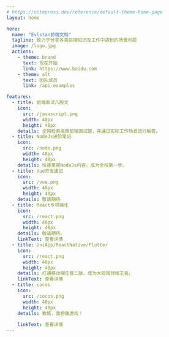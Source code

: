 ```yaml
---
# https://vitepress.dev/reference/default-theme-home-page
layout: home

hero:
  name: "Evlstan前端文档"
  tagline: 致力于分享各类前端知识及工作中遇到的场景问题
  image: /logo.jpg
  actions:
    - theme: brand
      text: 现在开始
      link: https://www.baidu.com
    - theme: alt
      text: 团队成员
      link: /api-examples

features:
  - title: 前端面试八股文
    icon:
      src: /javascript.png
      width: 48px
      height: 48px
    details: 全网检索高频前端面试题，并通过实际工作场景进行解答。
  - title: NodeJs进阶笔记
    icon:
      src: /node.png
      width: 48px
      height: 48px
    details: 快速掌握NodeJs内容，成为全栈第一步。
  - title: Vue开发速记
    icon:
      src: /vue.png
      width: 48px
      height: 48px
    details: 敬请期待
  - title: React专项强化
    icon:
      src: /react.png
      width: 48px
      height: 48px
    details: 敬请期待。
    linkText: 查看详情
  - title: UniApp/ReactNative/Flutter
    icon:
      src: /react.png
      width: 48px
      height: 48px
    details: 打通移动端任督二脉，成为大前端领域王者。
    linkText: 查看详情
  - title: cocos
    icon:
      src: /cocos.png
      width: 48px
      height: 48px
    details: 教练，我想做游戏！
   
    linkText: 查看详情
---
```



